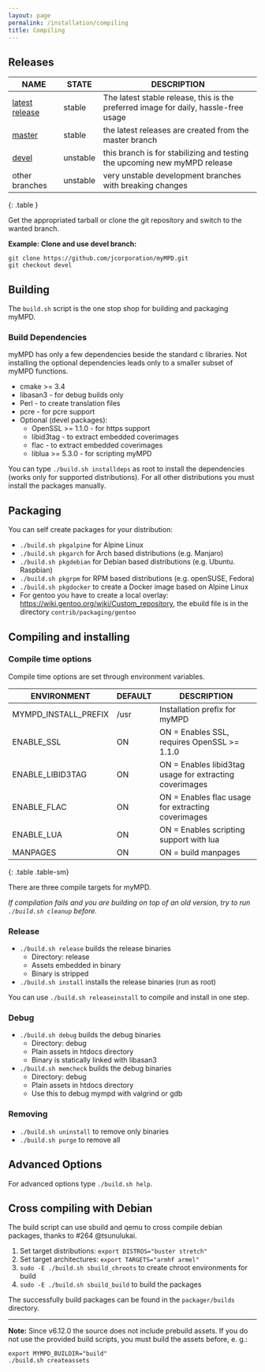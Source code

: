 ```yaml
---
layout: page
permalink: /installation/compiling
title: Compiling
---
```


## Releases

| NAME | STATE | DESCRIPTION |
|-|-|-|
| <a href="https://github.com/jcorporation/myMPD/releases/latest">latest release</a> | stable | The latest stable release, this is the preferred image for daily, hassle-free usage |
| <a href="https://github.com/jcorporation/myMPD/tree/master">master</a> | stable | the latest releases are created from the master branch |
| <a href="https://github.com/jcorporation/myMPD/tree/devel">devel</a> | unstable | this branch is for stabilizing and testing the upcoming new myMPD release |
| other branches | unstable | very unstable development branches with breaking changes |
{: .table }

Get the appropriated tarball or clone the git repository and switch to the wanted branch.

**Example: Clone and use devel branch:**
```
git clone https://github.com/jcorporation/myMPD.git
git checkout devel
```

## Building

The ``build.sh`` script is the one stop shop for building and packaging myMPD.

### Build Dependencies

myMPD has only a few dependencies beside the standard c libraries. Not installing the optional dependencies leads only to a smaller subset of myMPD functions.
- cmake >= 3.4
- libasan3 - for debug builds only
- Perl - to create translation files
- pcre - for pcre support
- Optional (devel packages): 
  - OpenSSL >= 1.1.0 - for https support
  - libid3tag - to extract embedded coverimages
  - flac - to extract embedded coverimages
  - liblua >= 5.3.0 - for scripting myMPD

You can type ``./build.sh installdeps`` as root to install the dependencies (works only for supported distributions). For all other distributions you must install the packages manually.

## Packaging

You can self create packages for your distribution:
- ``./build.sh pkgalpine`` for Alpine Linux
- ``./build.sh pkgarch`` for Arch based distributions (e.g. Manjaro)
- ``./build.sh pkgdebian`` for Debian based distributions (e.g. Ubuntu. Raspbian)
- ``./build.sh pkgrpm`` for RPM based distributions (e.g. openSUSE, Fedora)
- ``./build.sh pkgdocker`` to create a Docker image based on Alpine Linux
- For gentoo you have to create a local overlay: https://wiki.gentoo.org/wiki/Custom_repository, the ebuild file is in the directory `contrib/packaging/gentoo`

## Compiling and installing

### Compile time options

Compile time options are set through environment variables.

| ENVIRONMENT | DEFAULT | DESCRIPTION |
|-|-|-|
| MYMPD_INSTALL_PREFIX | /usr | Installation prefix for myMPD |
| ENABLE_SSL | ON | ON = Enables SSL, requires OpenSSL >= 1.1.0 |
| ENABLE_LIBID3TAG | ON | ON = Enables libid3tag usage for extracting coverimages |
| ENABLE_FLAC | ON | ON = Enables flac usage for extracting coverimages |
| ENABLE_LUA | ON | ON =  Enables scripting support with lua |
| MANPAGES | ON | ON = build manpages |
{: .table .table-sm}

There are three compile targets for myMPD.

_If compilation fails and you are building on top of an old version, try to run `./build.sh cleanup` before._

### Release 
- ``./build.sh release`` builds the release binaries
  - Directory: release
  - Assets embedded in binary
  - Binary is stripped
- ``./build.sh install`` installs the release binaries (run as root)

You can use ``./build.sh releaseinstall`` to compile and install in one step.

### Debug
- ``./build.sh debug`` builds the debug binaries
  - Directory: debug
  - Plain assets in htdocs directory
  - Binary is statically linked with libasan3
- ``./build.sh memcheck`` builds the debug binaries
  - Directory: debug
  - Plain assets in htdocs directory
  - Use this to debug mympd with valgrind or gdb

### Removing

- `./build.sh uninstall` to remove only binaries
- `./build.sh purge` to remove all

## Advanced Options

For advanced options type ``./build.sh help``.

## Cross compiling with Debian

The build script can use sbuild and qemu to cross compile debian packages, thanks to #264 @tsunulukai.

1. Set target distributions: `export DISTROS="buster stretch"`
2. Set target architectures: `export TARGETS="armhf armel"`
3. `sudo -E ./build.sh sbuild_chroots` to create chroot environments for build
4. `sudo -E ./build.sh sbuild_build` to build the packages

The successfully build packages can be found in the `packager/builds` directory.

***

**Note:** Since v6.12.0 the source does not include prebuild assets. If you do not use the provided build scripts, you must build the assets before, e. g.:
```
export MYMPD_BUILDIR="build"
./build.sh createassets
```
